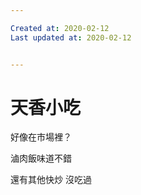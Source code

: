 ```yaml
---

Created at: 2020-02-12
Last updated at: 2020-02-12


---
```


# 天香小吃


好像在市場裡？

滷肉飯味道不錯

還有其他快炒 沒吃過


